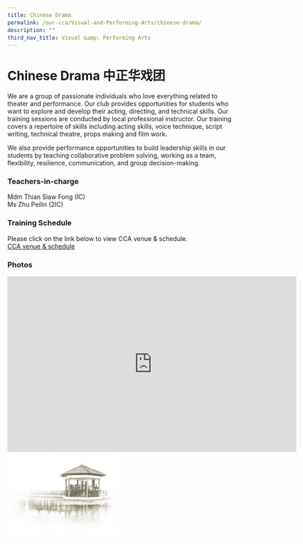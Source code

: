 ```yaml
---
title: Chinese Drama
permalink: /our-cca/Visual-and-Performing-Arts/chinese-drama/
description: ""
third_nav_title: Visual &amp; Performing Arts
---
```

# **Chinese Drama 中正华戏团**
We are a group of passionate individuals who love everything related to theater and performance. Our club provides opportunities for students who want to explore and develop their acting, directing, and technical skills. Our training sessions are conducted by local professional instructor. Our training covers a repertoire of skills including acting skills, voice technique, script writing, technical theatre, props making and film work.&nbsp;

We also provide performance opportunities to build leadership skills in our students by teaching collaborative problem solving, working as a team, flexibility, resilience, communication, and group decision-making.
  

### Teachers-in-charge
Mdm Thian Siaw Fong (IC)   
Ms Zhu Peilin (2IC)

### Training Schedule
Please click on the link below to view CCA venue &amp; schedule.&nbsp;  
[CCA venue &amp; schedule](/our-cca/cca/cca-venue-schedule/)

### Photos

<iframe allowfullscreen="true" height="394" width="650" frameborder="0" src="https://docs.google.com/presentation/d/e/2PACX-1vS-LeDZKtAAUcOdyyRv84pUprHgl6pLcj_Wy9iGjomGbOtrZuKYUN3khI5pEocnLrdYywynytBjSdGv/embed?start=true&amp;loop=true&amp;delayms=5000"></iframe>

<img style="width:50%" src="/images/pavilion.png">